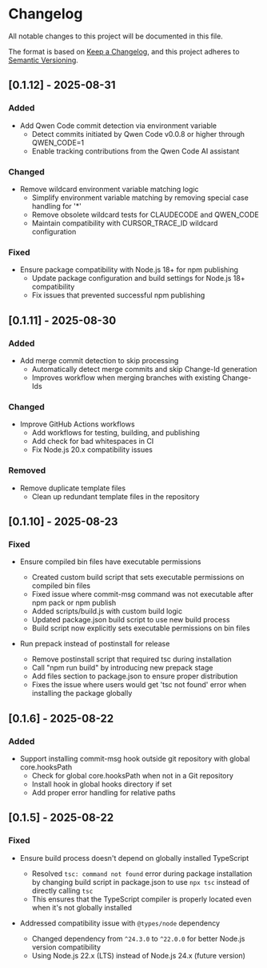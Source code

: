# Changelog

All notable changes to this project will be documented in this file.

The format is based on [Keep a Changelog](https://keepachangelog.com/en/1.0.0/),
and this project adheres to [Semantic Versioning](https://semver.org/spec/v2.0.0.html).

## [0.1.12] - 2025-08-31

### Added

- Add Qwen Code commit detection via environment variable
  - Detect commits initiated by Qwen Code v0.0.8 or higher through QWEN_CODE=1
  - Enable tracking contributions from the Qwen Code AI assistant

### Changed

- Remove wildcard environment variable matching logic
  - Simplify environment variable matching by removing special case handling for '\*'
  - Remove obsolete wildcard tests for CLAUDECODE and QWEN_CODE
  - Maintain compatibility with CURSOR_TRACE_ID wildcard configuration

### Fixed

- Ensure package compatibility with Node.js 18+ for npm publishing
  - Update package configuration and build settings for Node.js 18+ compatibility
  - Fix issues that prevented successful npm publishing

## [0.1.11] - 2025-08-30

### Added

- Add merge commit detection to skip processing
  - Automatically detect merge commits and skip Change-Id generation
  - Improves workflow when merging branches with existing Change-Ids

### Changed

- Improve GitHub Actions workflows
  - Add workflows for testing, building, and publishing
  - Add check for bad whitespaces in CI
  - Fix Node.js 20.x compatibility issues

### Removed

- Remove duplicate template files
  - Clean up redundant template files in the repository

## [0.1.10] - 2025-08-23

### Fixed

- Ensure compiled bin files have executable permissions
  - Created custom build script that sets executable permissions on compiled bin files
  - Fixed issue where commit-msg command was not executable after npm pack or npm publish
  - Added scripts/build.js with custom build logic
  - Updated package.json build script to use new build process
  - Build script now explicitly sets executable permissions on bin files

- Run prepack instead of postinstall for release
  - Remove postinstall script that required tsc during installation
  - Call "npm run build" by introducing new prepack stage
  - Add files section to package.json to ensure proper distribution
  - Fixes the issue where users would get 'tsc not found' error when installing the package globally

## [0.1.6] - 2025-08-22

### Added

- Support installing commit-msg hook outside git repository with global core.hooksPath
  - Check for global core.hooksPath when not in a Git repository
  - Install hook in global hooks directory if set
  - Add proper error handling for relative paths

## [0.1.5] - 2025-08-22

### Fixed

- Ensure build process doesn't depend on globally installed TypeScript
  - Resolved `tsc: command not found` error during package installation
    by changing build script in package.json to use `npx tsc` instead of
    directly calling `tsc`
  - This ensures that the TypeScript compiler is properly located even when it's not globally installed

- Addressed compatibility issue with `@types/node` dependency
  - Changed dependency from `^24.3.0` to `^22.0.0` for better Node.js
    version compatibility
  - Using Node.js 22.x (LTS) instead of Node.js 24.x (future version)
